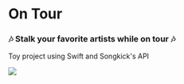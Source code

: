 # On Tour
### 🎶 Stalk your favorite artists while on tour 🎶

Toy project using Swift and Songkick's API

![](/Screenshot/ontour.gif)
